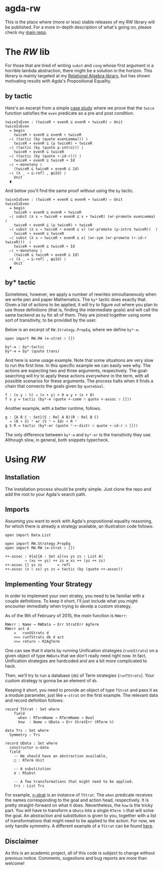 # agda-rw

This is the place where (more or less) stable releases of my RW library will be published.
For a more in-depth description of what's going on, please check my [main repo](https://github.com/VictorCMiraldo/msc-agda-tactics).

The *RW* lib
============

For those that are tired of writing `subst` and `cong` whose first argument is a horrible
lambda abstraction, there might be a solution in the horizon. This library is mainly targeted
at my [Relational Algebra library](https://github.com/VictorCMiraldo/msc-agda-tactics/tree/master/Agda/Rel),
but has shown motivating results with Agda's Propositional Equality.

by tactic
---------

Here's an excerpt from a simple [case study](https://github.com/VictorCMiraldo/msc-agda-tactics/blob/master/Agda/Rel/CaseStudies/Simple1.agda) where we prove that the `twice` function satisfies the `even` predicate as
a pre and post condition.

    twiceIsEven : (twiceR ∙ evenR ⊆ evenR ∙ twiceR) ⇐ Unit
    twiceIsEven
      = begin
        twiceR ∙ evenR ⊆ evenR ∙ twiceR
      ⇐⟨ (tactic (by (quote evenLemma))) ⟩
        twiceR ∙ evenR ⊆ (ρ twiceR) ∙ twiceR
      ⇐⟨ (tactic (by (quote ρ-intro))) ⟩
        twiceR ∙ evenR ⊆ twiceR
      ⇐⟨ (tactic (by (quote ∙-id-r))) ⟩
        twiceR ∙ evenR ⊆ twiceR ∙ Id
      ⇐⟨ ∙-monotony ⟩
        (twiceR ⊆ twiceR × evenR ⊆ Id)
      ⇐⟨ (λ _ → ⊆-refl , φ⊆Id) ⟩
        Unit
      ∎
      
And below you'll find the same proof without using the `by` tactic.

    twiceIsEven : (twiceR ∙ evenR ⊆ evenR ∙ twiceR) ⇐ Unit
    twiceIsEven
      = begin
        twiceR ∙ evenR ⊆ evenR ∙ twiceR
      ⇐⟨ subst (λ x → twiceR ∙ evenR ⊆ x ∙ twiceR) (≡r-promote evenLemma)  ⟩
        twiceR ∙ evenR ⊆ (ρ twiceR) ∙ twiceR
      ⇐⟨ subst (λ x → twiceR ∙ evenR ⊆ x) (≡r-promote (ρ-intro twiceR))  ⟩
        twiceR ∙ evenR ⊆ twiceR
      ⇐⟨ subst (λ x → twiceR ∙ evenR ⊆ x) (≡r-sym (≡r-promote (∙-id-r twiceR)))  ⟩
        twiceR ∙ evenR ⊆ twiceR ∙ Id
      ⇐⟨ ∙-monotony ⟩
        (twiceR ⊆ twiceR × evenR ⊆ Id)
      ⇐⟨ (λ _ → ⊆-refl , φ⊆Id) ⟩
        Unit
      ∎
      
by* tactic
----------

Sometimes, however, we apply a number of rewrites simoultaneously when we write pen and paper
Mathematics. The `by*` tactic does exactly that. Given a list of actions to be applied, it will
try to figure out where you plan to use those definitions (that is, finding the intermediate goals) 
and will call the same backend as `by` for all of them. They are joined together using
some sort of transitivity, to be provided by the user.

Below is an excerpt of `RW.Strategy.PropEq`, where we define `by*-≡`.

    open import RW.RW (≡-strat ∷ [])
    
    by*-≡ : by*-tactic
    by*-≡ = by* (quote trans)
    
And here is some usage example. Note that some situations are very slow to run the first time.
In this specific example we can easily wee why. The actions are expecting two and three arguments,
respectively. The goal-searching will try to apply these actions *everywhere* in the term,
with all possible scenarios for these arguments. The process halts when it finds a chain
that connects the goals given by `quoteGoal`.
    
    f : (x y : ℕ) → (x + y) + 0 ≡ y + (x + 0)
    f x y = tactic (by*-≡ (quote +-comm ∷ quote +-assoc ∷ []))
    
Another example, with a better runtime, follows.

    g : {A B C : Set}(S : Rel A B)(R : Rel B C)
      → (R ∙ S) ᵒ ≡r (S ᵒ ∙ Id) ∙ R ᵒ
    g S R = tactic (by*-≡r (quote ᵒ-∙-distr ∷ quote ∙-id-r ∷ []))
    
The only difference between `by*-≡` and `by*-≡r` is the transitivity they use. Although
slow, in general, both snippets typecheck.


Using *RW*
==========

Installation
------------

The installation process should be pretty simple. Just clone the repo and add the root
to your Agda's search path.

Imports
-------

Assuming you want to work with Agda's propositional equality reasoning, for which
there is already a strategy available, an illustration code follows:

    
    open import Data.List
    
    open import RW.Strategy.PropEq
    open import RW.RW (≡-strat ∷ [])
    
    ++-assoc : ∀{a}{A : Set a}(xs ys zs : List A)  
             → (xs ++ ys) ++ zs ≡ xs ++ (ys ++ zs)
    ++-assoc [] ys zs       = refl
    ++-assoc (x ∷ xs) ys zs = tactic (by (quote ++-assoc))
    

Implementing Your Strategy
--------------------------

In order to implement your own stratey, you need to be familiar with a couple definitions.
To keep it short, I'll just include what you might encounter immediatly when trying to
develp a custom strategy.

As of the 9th of February of 2015, the *main* function is `RWerr`:

    RWerr : Name → RWData → Err StratErr AgTerm
    RWerr act d
        =   runUStrats d
        >>= runTStrats db d act
        >>= return ∘ R2AgTerm
        
One can see that it starts by running Unification strategies (`runUStrats`) on a given
object of type `RWData` that we don't really need right now. In fact, Unification strategies
are hardcoded and are a bit more complicated to hack.

Then, we'll try to run a database (`db`) of Term strategies (`runTStrats`). Your custom
strategy is gonna be an element of `db`.

Keeping it short, you need to provide an object of type `TStrat` and pass it as a
module parameter, just like `≡-strat` on the first example. The relevant data and
record definition follows:

    record TStrat : Set where
        field
          when : RTermName → RTermName → Bool
          how  : Name → UData → Err StratErr (RTerm ℕ)

    data Trs : Set where
      Symmetry : Trs

    record UData : Set where
      constructor u-data
      field
        -- We should have an abstraction available,
        □ : RTerm Unit

        -- A substitution
        σ : RSubst
        
        -- A few transformations that might need to be applied.
        trs : List Trs
        
For example, [≡-strat](https://github.com/VictorCMiraldo/agda-rw/blob/master/RW/Strategy/PropEq.agda) 
is an instance of `TStrat`. The `when` predicate receives the names corresponding to the goal and action head, respectively.
It is pretty straight-forward on what it does. Nevertheless, the `how` is the tricky part.
You will have to transform a `UData` into a single `RTerm ℕ` that will solve the goal.
An abstraction and substitution is given to you, together with a list of transformations that might
need to be applied to the action. For now, we only handle symmetry.
A different example of a `TStrat` can be found [here](https://github.com/VictorCMiraldo/msc-agda-tactics/blob/master/Agda/Rel/Reasoning/RelEq-Strategy.agda).


Disclaimer
----------

As this is an academic project, all of this code is subject to change without previous notice.
Comments, sugestions and bug reports are more than welcome!

